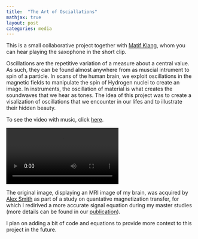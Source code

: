 ```yaml
---
title:  "The Art of Osciallations"
mathjax: true
layout: post
categories: media
---
```


<!--- ## Beaty in complexity -->

This is a small collaborative project together with [Matif Klang](https://open.spotify.com/artist/5xHfRNTnaVVOYHrhLvjhmx?si=VJ9V2dWCSJS7G5R8puN4yQ), whom you can hear playing the saxophone in the short clip. 

Oscillations are the repetitive variation of a measure about a central value. As such, they can be found almost anywhere from as muscial intrument to spin of a particle. In scans of the human brain, we exploit oscillations in the magnetic fields to manipulate the spin of Hydrogen nuclei to create an image. In instruments, the oscillation of material is what creates the soundwaves that we hear as tones. The idea of this project was to create a visalization of oscillations that we encounter in our lifes and to illustrate their hidden beauty.

To see the video with music, click [here](https://fritzbayer.github.io/assets/brain_fritz_music_matze_comp.mp4).

![](https://user-images.githubusercontent.com/38718986/175811746-a49f87a0-c7df-4c2d-99f8-8e3c739db256.mp4)

<!--- ![](https://user-images.githubusercontent.com/38718986/175808304-be68b2b9-01a2-4934-9870-dadd73359544.gif) -->

The original image, displaying an MRI image of my brain, was acquired by [Alex Smith](https://scholar.google.com/citations?user=oz7bCMwAAAAJ&hl=en) as part of a study on quantative magnetization transfer, for which I redirived a more accurate signal equation during my master studies (more details can be found in our [publication](https://onlinelibrary.wiley.com/doi/10.1002/mrm.28940)).

I plan on adding a bit of code and equations to provide more context to this project in the future.

